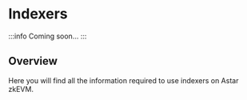 # Indexers
:::info
Coming soon...
:::

## Overview
Here you will find all the information required to use indexers on Astar zkEVM.
